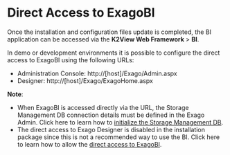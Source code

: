 # Direct Access to ExagoBI

Once the installation and configuration files update is completed, the BI application can be accessed via the **K2View Web Framework** > **BI**. 

In demo or development environments it is possible to configure the direct access to ExagoBI using the following URLs:

- Administration Console: http://[host]/Exago/Admin.aspx
- Designer: http://[host]/Exago/ExagoHome.aspx

**Note**: 

* When ExagoBI is accessed directly via the URL, the Storage Management DB connection details must be defined in the Exago Admin. Click here to learn how to [initialize the Storage Management DB](/articles/38_bi_integration/99_bi_admin_config.md#storage-management-initialization).
* The direct access to Exago Designer is disabled in the installation package since this is not a recommended way to use the BI. Click here to learn how to allow the [direct access to ExagoBI](/articles/38_bi_integration/99_bi_admin_config.md#allow-direct-access).

